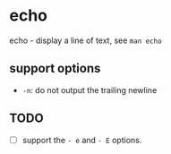 # echo
echo - display a line of text, see `man echo`

## support options

* `-n`: do not output the trailing newline

## TODO

- [ ] support the `- e` and `- E` options.
